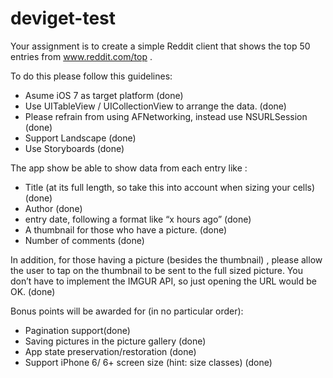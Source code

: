 # deviget-test

Your assignment is to create a simple Reddit client that shows the top 50 entries from www.reddit.com/top .

To do this please follow this guidelines:

- Asume iOS 7 as target platform (done)
- Use UITableView / UICollectionView to arrange the data. (done)
- Please refrain from using AFNetworking, instead use NSURLSession (done)
- Support Landscape (done)
- Use Storyboards (done)

The app show be able to show data from each entry like :

- Title (at its full length, so take this into account when sizing your cells) (done)
- Author (done)
- entry date, following a format like “x hours ago” (done)
- A thumbnail for those who have a picture. (done)
- Number of comments (done)

In addition, for those having a picture (besides the thumbnail) , please allow the user to tap on the thumbnail to be sent to the full sized picture. You don’t have to implement the IMGUR API, so just opening the URL would be OK. (done)

Bonus points will be awarded for (in no particular order):

- Pagination support(done)
- Saving pictures in the picture gallery (done)
- App state preservation/restoration (done)
- Support iPhone 6/ 6+ screen size (hint: size classes) (done)